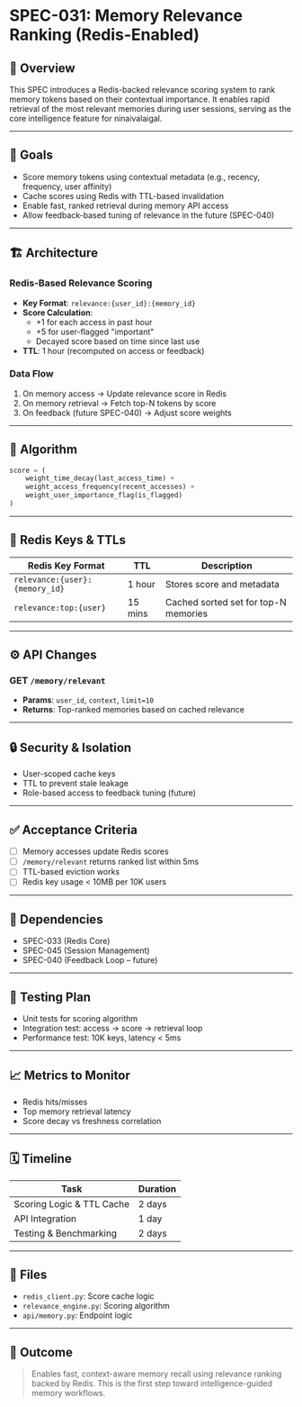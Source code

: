 # SPEC-031: Memory Relevance Ranking (Redis-Enabled)

## 📌 Overview
This SPEC introduces a Redis-backed relevance scoring system to rank memory tokens based on their contextual importance. It enables rapid retrieval of the most relevant memories during user sessions, serving as the core intelligence feature for ninaivalaigal.

---

## 🎯 Goals
- Score memory tokens using contextual metadata (e.g., recency, frequency, user affinity)
- Cache scores using Redis with TTL-based invalidation
- Enable fast, ranked retrieval during memory API access
- Allow feedback-based tuning of relevance in the future (SPEC-040)

---

## 🏗️ Architecture

### Redis-Based Relevance Scoring
- **Key Format**: `relevance:{user_id}:{memory_id}`
- **Score Calculation**:
  - +1 for each access in past hour
  - +5 for user-flagged "important"
  - Decayed score based on time since last use
- **TTL**: 1 hour (recomputed on access or feedback)

### Data Flow
1. On memory access → Update relevance score in Redis
2. On memory retrieval → Fetch top-N tokens by score
3. On feedback (future SPEC-040) → Adjust score weights

---

## 🧠 Algorithm
```python
score = (
    weight_time_decay(last_access_time) +
    weight_access_frequency(recent_accesses) +
    weight_user_importance_flag(is_flagged)
)
```

---

## 🚀 Redis Keys & TTLs

| Redis Key Format                | TTL     | Description                            |
|--------------------------------|---------|----------------------------------------|
| `relevance:{user}:{memory_id}` | 1 hour  | Stores score and metadata              |
| `relevance:top:{user}`         | 15 mins | Cached sorted set for top-N memories   |

---

## ⚙️ API Changes

### GET `/memory/relevant`
- **Params**: `user_id`, `context`, `limit=10`
- **Returns**: Top-ranked memories based on cached relevance

---

## 🔒 Security & Isolation
- User-scoped cache keys
- TTL to prevent stale leakage
- Role-based access to feedback tuning (future)

---

## ✅ Acceptance Criteria
- [ ] Memory accesses update Redis scores
- [ ] `/memory/relevant` returns ranked list within 5ms
- [ ] TTL-based eviction works
- [ ] Redis key usage < 10MB per 10K users

---

## 🔗 Dependencies
- SPEC-033 (Redis Core)
- SPEC-045 (Session Management)
- SPEC-040 (Feedback Loop – future)

---

## 🧪 Testing Plan
- Unit tests for scoring algorithm
- Integration test: access → score → retrieval loop
- Performance test: 10K keys, latency < 5ms

---

## 📈 Metrics to Monitor
- Redis hits/misses
- Top memory retrieval latency
- Score decay vs freshness correlation

---

## 🗓️ Timeline
| Task                        | Duration |
|-----------------------------|----------|
| Scoring Logic & TTL Cache   | 2 days   |
| API Integration             | 1 day    |
| Testing & Benchmarking      | 2 days   |

---

## 📂 Files
- `redis_client.py`: Score cache logic
- `relevance_engine.py`: Scoring algorithm
- `api/memory.py`: Endpoint logic

---

## 🏁 Outcome
> Enables fast, context-aware memory recall using relevance ranking backed by Redis. This is the first step toward intelligence-guided memory workflows.
